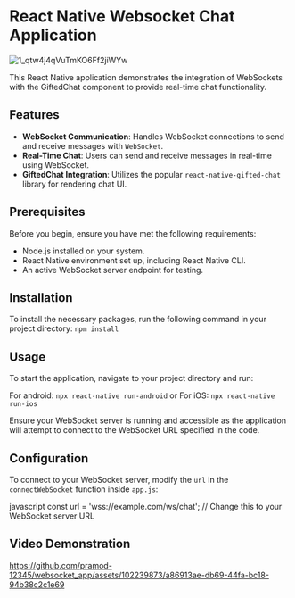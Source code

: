 # React Native Websocket Chat Application
![1_qtw4j4qVuTmKO6Ff2jiWYw](https://github.com/pramod-12345/websocket_app/assets/102239873/52f9b6ab-6155-4ab9-9b7b-e589a586c6b2)

This React Native application demonstrates the integration of WebSockets with the GiftedChat component to provide real-time chat functionality.

## Features
- **WebSocket Communication**: Handles WebSocket connections to send and receive messages with `WebSocket`.
- **Real-Time Chat**: Users can send and receive messages in real-time using WebSocket.
- **GiftedChat Integration**: Utilizes the popular `react-native-gifted-chat` library for rendering chat UI.

## Prerequisites

Before you begin, ensure you have met the following requirements:
- Node.js installed on your system.
- React Native environment set up, including React Native CLI.
- An active WebSocket server endpoint for testing.

## Installation

To install the necessary packages, run the following command in your project directory: `npm install`

## Usage

To start the application, navigate to your project directory and run:

For android: `npx react-native run-android`
or
For iOS: `npx react-native run-ios`

Ensure your WebSocket server is running and accessible as the application will attempt to connect to the WebSocket URL specified in the code.

## Configuration

To connect to your WebSocket server, modify the `url` in the `connectWebSocket` function inside `app.js`:

javascript
const url = 'wss://example.com/ws/chat'; // Change this to your WebSocket server URL


## Video Demonstration


https://github.com/pramod-12345/websocket_app/assets/102239873/a86913ae-db69-44fa-bc18-94b38c2c1e69

